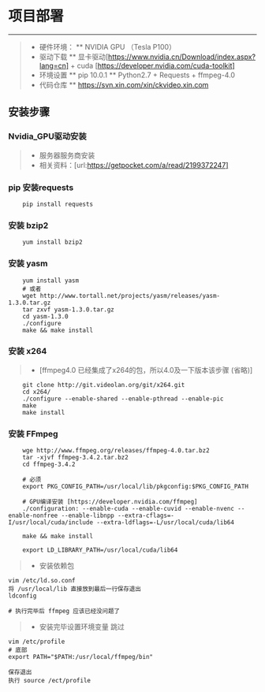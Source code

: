 # 项目部署
------
> * 硬件环境：
        ** NVIDIA GPU （Tesla P100）
> * 驱动下载
        ** 显卡驱动[https://www.nvidia.cn/Download/index.aspx?lang=cn] + cuda [https://developer.nvidia.com/cuda-toolkit]
> * 环境设置
        ** pip 10.0.1
        ** Python2.7 + Requests + ffmpeg-4.0
> * 代码仓库
        ** https://svn.xin.com/xin/ckvideo.xin.com

## 安装步骤

### Nvidia_GPU驱动安装
> * 服务器服务商安装
> * 相关资料：[url:https://getpocket.com/a/read/2199372247]

### pip 安装requests
```shell
    pip install requests
```

### 安装 bzip2
```shell
    yum install bzip2
```
### 安装 yasm
```shell
    yum install yasm
    # 或者
    wget http://www.tortall.net/projects/yasm/releases/yasm-1.3.0.tar.gz
    tar zxvf yasm-1.3.0.tar.gz
    cd yasm-1.3.0
    ./configure
    make && make install
```

### 安装 x264
> * [ffmpeg4.0 已经集成了x264的包，所以4.0及一下版本该步骤 (省略)]

```shell
    git clone http://git.videolan.org/git/x264.git
    cd x264/
    ./configure --enable-shared --enable-pthread --enable-pic
    make
    make install
```

### 安装 FFmpeg
```shell
    wge http://www.ffmpeg.org/releases/ffmpeg-4.0.tar.bz2
    tar -xjvf ffmpeg-3.4.2.tar.bz2
    cd ffmpeg-3.4.2
    
    # 必须
    export PKG_CONFIG_PATH=/usr/local/lib/pkgconfig:$PKG_CONFIG_PATH

    # GPU编译安装 [https://developer.nvidia.com/ffmpeg]
    ./configuration: --enable-cuda --enable-cuvid --enable-nvenc --enable-nonfree --enable-libnpp --extra-cflags=-I/usr/local/cuda/include --extra-ldflags=-L/usr/local/cuda/lib64

    make && make install

    export LD_LIBRARY_PATH=/usr/local/cuda/lib64
```


> * 安装依赖包
```shell
vim /etc/ld.so.conf
将 /usr/local/lib 直接放到最后一行保存退出
ldconfig

# 执行完毕后 ffmpeg 应该已经没问题了
```

> * 安装完毕设置环境变量 跳过
```shell
vim /etc/profile
# 底部
export PATH="$PATH:/usr/local/ffmpeg/bin"

保存退出
执行 source /ect/profile
```
